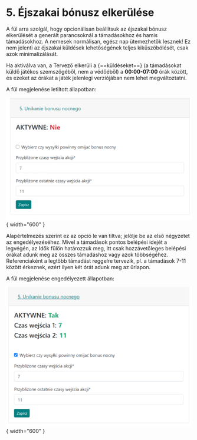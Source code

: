 # 5. Éjszakai bónusz elkerülése

A fül arra szolgál, hogy opcionálisan beállítsuk az éjszakai bónusz elkerülését a generált parancsoknál a támadásokhoz és hamis támadásokhoz. A nemesek normálisan, egész nap ütemezhetők lesznek! Ez nem jelenti az éjszakai küldések lehetőségének teljes kiküszöbölését, csak azok minimalizálását.

Ha aktiválva van, a Tervező elkerüli a {==küldéseket==} (a támadásokat küldő játékos szemszögéből, nem a védőéből) a **00:00-07:00** órák között, és ezeket az órákat a játék jelenlegi verziójában nem lehet megváltoztatni.

A fül megjelenése letiltott állapotban:

![alt text](image-6.png){ width="600" }

Alapértelmezés szerint ez az opció le van tiltva; jelölje be az első négyzetet az engedélyezéséhez. Mivel a támadások pontos belépési idejét a legvégén, az Idők fülön határozzuk meg, itt csak hozzávetőleges belépési órákat adunk meg az összes támadáshoz vagy azok többségéhez. Referenciaként a legtöbb támadást reggelre tervezik, pl. a támadások 7-11 között érkeznek, ezért ilyen két órát adunk meg az űrlapon.

A fül megjelenése engedélyezett állapotban:

![alt text](image-7.png){ width="600" }
